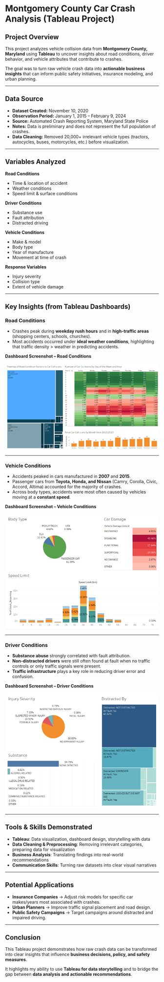 # Montgomery County Car Crash Analysis (Tableau Project)

## Project Overview
This project analyzes vehicle collision data from **Montgomery County, Maryland** using **Tableau** to uncover insights about road conditions, driver behavior, and vehicle attributes that contribute to crashes.  

The goal was to turn raw vehicle crash data into **actionable business insights** that can inform public safety initiatives, insurance modeling, and urban planning.

---

## Data Source
- **Dataset Created:** November 10, 2020  
- **Observation Period:** January 1, 2015 – February 9, 2024  
- **Source:** Automated Crash Reporting System, Maryland State Police  
- **Notes:** Data is preliminary and does not represent the full population of crashes.  
- **Data Cleaning:** Removed 20,000+ irrelevant vehicle types (tractors, autocycles, buses, motorcycles, etc.) before visualization.  

---

## Variables Analyzed
**Road Conditions**
- Time & location of accident  
- Weather conditions  
- Speed limit & surface conditions  

**Driver Conditions**
- Substance use  
- Fault attribution  
- Distracted driving  

**Vehicle Conditions**
- Make & model  
- Body type  
- Year of manufacture  
- Movement at time of crash  

**Response Variables**
- Injury severity  
- Collision type  
- Extent of vehicle damage  

---

## Key Insights (from Tableau Dashboards)

### Road Conditions
- Crashes peak during **weekday rush hours** and in **high-traffic areas** (shopping centers, schools, churches).  
- Most accidents occurred under **ideal weather conditions**, highlighting that traffic density > weather in predicting accidents.  

**Dashboard Screenshot – Road Conditions**  
<div align="center">
      
![Road Conditions Dashboard](https://github.com/emilyzhu44/Montgomery-County-Vehicle-Analysis-in-Tableau/blob/main/Road%20Conditions%20Dashboard.png)  

</div>

---

### Vehicle Conditions
- Accidents peaked in cars manufactured in **2007** and **2015**.  
- Passenger cars from **Toyota, Honda, and Nissan** (Camry, Corolla, Civic, Accord, Altima) accounted for the majority of crashes.  
- Across body types, accidents were most often caused by vehicles moving at a **constant speed**.  

**Dashboard Screenshot – Vehicle Conditions**  
<div align="center">
      
![Vehicle Conditions Dashboard](https://github.com/emilyzhu44/Montgomery-County-Vehicle-Analysis-in-Tableau/blob/main/Vehicle%20body%20type%20Dashboard.png)  

</div>

---

### Driver Conditions
- **Substance abuse** strongly correlated with fault attribution.  
- **Non-distracted drivers** were still often found at fault when no traffic controls or only traffic signals were present.  
- **Traffic infrastructure** plays a key role in reducing driver error and confusion.  

**Dashboard Screenshot – Driver Conditions**  
<div align="center">
      
![Driver Conditions Dashboard](https://github.com/emilyzhu44/Montgomery-County-Vehicle-Analysis-in-Tableau/blob/main/Injury%20Severity%20Dashboard.png)  

</div>

---

## Tools & Skills Demonstrated
- **Tableau**: Data visualization, dashboard design, storytelling with data  
- **Data Cleaning & Preprocessing**: Removing irrelevant categories, preparing data for visualization  
- **Business Analysis**: Translating findings into real-world recommendations  
- **Communication Skills**: Turning raw datasets into clear visual narratives  

---

## Potential Applications
- **Insurance Companies** → Adjust risk models for specific car makes/years most associated with crashes.  
- **Urban Planners** → Improve traffic signal placement and road design.  
- **Public Safety Campaigns** → Target campaigns around distracted and impaired driving.  

---

## Conclusion
This Tableau project demonstrates how raw crash data can be transformed into clear insights that influence **business decisions, policy, and safety measures**.  

It highlights my ability to use **Tableau for data storytelling** and to bridge the gap between **data analysis and actionable recommendations**.  
